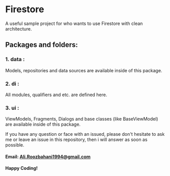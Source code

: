 # Firestore
A useful sample project for who wants to use Firestore with clean architecture.

## Packages and folders:
### 1. data :
Models, repositories and data sources are available inside of this package.

### 2. di :
All modules, qualifiers and etc. are defined here.

### 3. ui :
ViewModels, Fragments, Dialogs and base classes (like BaseViewModel) are available inside of this package.

If you have any question or face with an issued, please don't hesitate to ask me or leave an issue in this
repository, then i will answer as soon as possible.

#### Email: Ali.Roozbahani1994@gmail.com
#### Happy Coding!
